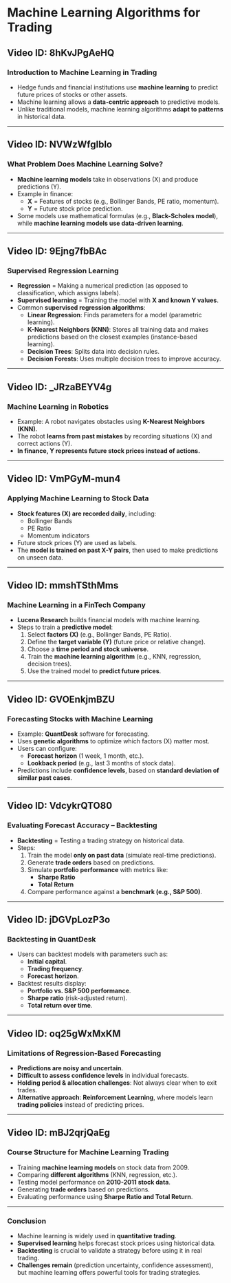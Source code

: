 # Machine Learning Algorithms for Trading

## Video ID: 8hKvJPgAeHQ
### Introduction to Machine Learning in Trading
- Hedge funds and financial institutions use **machine learning** to predict future prices of stocks or other assets.
- Machine learning allows a **data-centric approach** to predictive models.
- Unlike traditional models, machine learning algorithms **adapt to patterns** in historical data.

---

## Video ID: NVWzWfglblo
### What Problem Does Machine Learning Solve?
- **Machine learning models** take in observations (X) and produce predictions (Y).
- Example in finance:
  - **X** = Features of stocks (e.g., Bollinger Bands, PE ratio, momentum).
  - **Y** = Future stock price prediction.
- Some models use mathematical formulas (e.g., **Black-Scholes model**), while **machine learning models use data-driven learning**.

---

## Video ID: 9Ejng7fbBAc
### Supervised Regression Learning
- **Regression** = Making a numerical prediction (as opposed to classification, which assigns labels).
- **Supervised learning** = Training the model with **X and known Y values**.
- Common **supervised regression algorithms**:
  - **Linear Regression**: Finds parameters for a model (parametric learning).
  - **K-Nearest Neighbors (KNN)**: Stores all training data and makes predictions based on the closest examples (instance-based learning).
  - **Decision Trees**: Splits data into decision rules.
  - **Decision Forests**: Uses multiple decision trees to improve accuracy.

---

## Video ID: _JRzaBEYV4g
### Machine Learning in Robotics
- Example: A robot navigates obstacles using **K-Nearest Neighbors (KNN)**.
- The robot **learns from past mistakes** by recording situations (X) and correct actions (Y).
- **In finance, Y represents future stock prices instead of actions.**

---

## Video ID: VmPGyM-mun4
### Applying Machine Learning to Stock Data
- **Stock features (X) are recorded daily**, including:
  - Bollinger Bands
  - PE Ratio
  - Momentum indicators
- Future stock prices (Y) are used as labels.
- The **model is trained on past X-Y pairs**, then used to make predictions on unseen data.

---

## Video ID: mmshTSthMms
### Machine Learning in a FinTech Company
- **Lucena Research** builds financial models with machine learning.
- Steps to train a **predictive model**:
  1. Select **factors (X)** (e.g., Bollinger Bands, PE Ratio).
  2. Define the **target variable (Y)** (future price or relative change).
  3. Choose a **time period and stock universe**.
  4. Train the **machine learning algorithm** (e.g., KNN, regression, decision trees).
  5. Use the trained model to **predict future prices**.

---

## Video ID: GVOEnkjmBZU
### Forecasting Stocks with Machine Learning
- Example: **QuantDesk** software for forecasting.
- Uses **genetic algorithms** to optimize which factors (X) matter most.
- Users can configure:
  - **Forecast horizon** (1 week, 1 month, etc.).
  - **Lookback period** (e.g., last 3 months of stock data).
- Predictions include **confidence levels**, based on **standard deviation of similar past cases**.

---

## Video ID: VdcykrQTO80
### Evaluating Forecast Accuracy – Backtesting
- **Backtesting** = Testing a trading strategy on historical data.
- Steps:
  1. Train the model **only on past data** (simulate real-time predictions).
  2. Generate **trade orders** based on predictions.
  3. Simulate **portfolio performance** with metrics like:
     - **Sharpe Ratio**
     - **Total Return**
  4. Compare performance against a **benchmark (e.g., S&P 500)**.

---

## Video ID: jDGVpLozP3o
### Backtesting in QuantDesk
- Users can backtest models with parameters such as:
  - **Initial capital**.
  - **Trading frequency**.
  - **Forecast horizon**.
- Backtest results display:
  - **Portfolio vs. S&P 500 performance**.
  - **Sharpe ratio** (risk-adjusted return).
  - **Total return over time**.

---

## Video ID: oq25gWxMxKM
### Limitations of Regression-Based Forecasting
- **Predictions are noisy and uncertain**.
- **Difficult to assess confidence levels** in individual forecasts.
- **Holding period & allocation challenges**: Not always clear when to exit trades.
- **Alternative approach**: **Reinforcement Learning**, where models learn **trading policies** instead of predicting prices.

---

## Video ID: mBJ2qrjQaEg
### Course Structure for Machine Learning Trading
- Training **machine learning models** on stock data from 2009.
- Comparing **different algorithms** (KNN, regression, etc.).
- Testing model performance on **2010-2011 stock data**.
- Generating **trade orders** based on predictions.
- Evaluating performance using **Sharpe Ratio and Total Return**.

---

### Conclusion
- Machine learning is widely used in **quantitative trading**.
- **Supervised learning** helps forecast stock prices using historical data.
- **Backtesting** is crucial to validate a strategy before using it in real trading.
- **Challenges remain** (prediction uncertainty, confidence assessment), but machine learning offers powerful tools for trading strategies.

